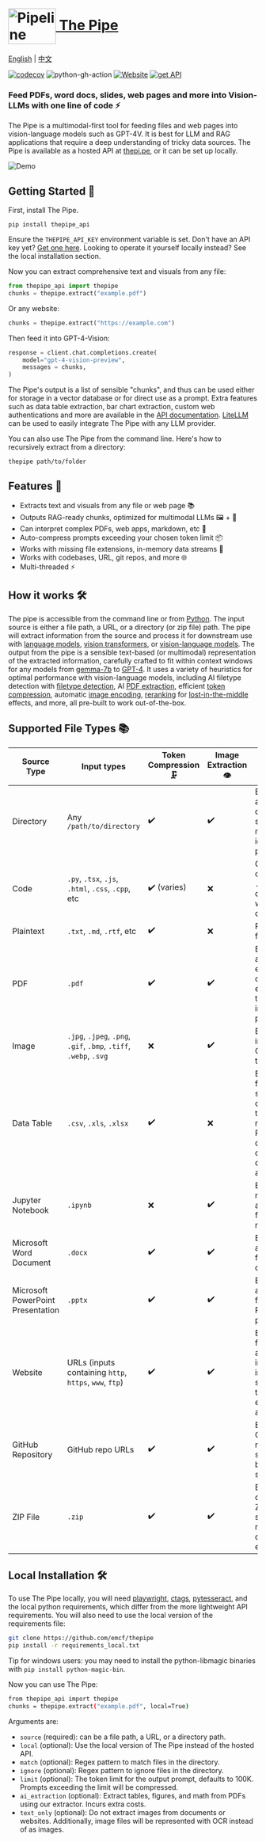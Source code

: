 
# <a href="https://thepi.pe/"><img src="https://rpnutzemutbrumczwvue.supabase.co/storage/v1/object/public/assets/pipeline_small%20(1).png" alt="Pipeline Illustration" style="width:96px; height:72px; vertical-align:middle;"> The Pipe</a>
<p>
  <a href="https://github.com/emcf/thepipe/blob/main/README.md">English</a> | <a href="https://github.com/emcf/thepipe/blob/main/README_cn.md">中文</a>
</p>

[![codecov](https://codecov.io/gh/emcf/thepipe/graph/badge.svg?token=OE7CUEFUL9)](https://codecov.io/gh/emcf/thepipe) ![python-gh-action](https://github.com/emcf/thepipe/actions/workflows/python-ci.yml/badge.svg) <a href="https://thepi.pe/">![Website](https://img.shields.io/website?url=https%3A%2F%2Fthepipe.up.railway.app%2F&label=API%20status)</a> <a href="https://thepi.pe/">![get API](https://img.shields.io/badge/API-get%20access-blue)</a>

### Feed PDFs, word docs, slides, web pages and more into Vision-LLMs with one line of code ⚡

The Pipe is a multimodal-first tool for feeding files and web pages into vision-language models such as GPT-4V. It is best for LLM and RAG applications that require a deep understanding of tricky data sources. The Pipe is available as a hosted API at [thepi.pe](https://thepi.pe), or it can be set up locally.

![Demo](https://ngrdaaykhfrmtpodlakn.supabase.co/storage/v1/object/public/assets/demo.gif?t=2024-03-24T19%3A13%3A46.695Z)

## Getting Started  🚀

First, install The Pipe. 
```
pip install thepipe_api
```

Ensure the `THEPIPE_API_KEY` environment variable is set. Don't have an API key yet? [Get one here](https://thepi.pe). Looking to operate it yourself locally instead? See the local installation section.

Now you can extract comprehensive text and visuals from any file:
```python
from thepipe_api import thepipe
chunks = thepipe.extract("example.pdf")
```
Or any website:
```python
chunks = thepipe.extract("https://example.com")
```
Then feed it into GPT-4-Vision:
```python
response = client.chat.completions.create(
    model="gpt-4-vision-preview",
    messages = chunks,
)
```
The Pipe's output is a list of sensible "chunks", and thus can be used either for storage in a vector database or for direct use as a prompt. Extra features such as data table extraction, bar chart extraction, custom web authentications and more are available in the [API documentation](https://thepi.pe/docs). [LiteLLM](https://github.com/BerriAI/litellm) can be used to easily integrate The Pipe with any LLM provider.

You can also use The Pipe from the command line. Here's how to recursively extract from a directory:
```
thepipe path/to/folder
```

## Features 🌟

- Extracts text and visuals from any file or web page 📚
- Outputs RAG-ready chunks, optimized for multimodal LLMs 🖼️ + 💬
- Can interpret complex PDFs, web apps, markdown, etc 🧠
- Auto-compress prompts exceeding your chosen token limit 📦
- Works with missing file extensions, in-memory data streams 💾
- Works with codebases, URL, git repos, and more 🌐
- Multi-threaded ⚡️

##  How it works 🛠️

The pipe is accessible from the command line or from [Python](https://www.python.org/downloads/). The input source is either a file path, a URL, or a directory (or zip file) path. The pipe will extract information from the source and process it for downstream use with [language models](https://en.wikipedia.org/wiki/Large_language_model), [vision transformers](https://en.wikipedia.org/wiki/Vision_transformer), or [vision-language models](https://arxiv.org/abs/2304.00685). The output from the pipe is a sensible text-based (or multimodal) representation of the extracted information, carefully crafted to fit within context windows for any models from [gemma-7b](https://huggingface.co/google/gemma-7b) to [GPT-4](https://openai.com/gpt-4). It uses a variety of heuristics for optimal performance with vision-language models, including AI filetype detection with [filetype detection](https://opensource.googleblog.com/2024/02/magika-ai-powered-fast-and-efficient-file-type-identification.html), AI [PDF extraction](thepi.pe/docs), efficient [token compression](https://arxiv.org/abs/2403.12968), automatic [image encoding](https://en.wikipedia.org/wiki/Base64), [reranking](https://arxiv.org/abs/2310.06839) for [lost-in-the-middle](https://arxiv.org/abs/2307.03172) effects, and more, all pre-built to work out-of-the-box.

## Supported File Types 📚

| Source Type                           | Input types        | Token Compression 🗜️ | Image Extraction 👁️ | Notes 📌                                                  |
|---------------------------------------|------------------------------------------|-------------------|------------------|---------------------------------------------------------|
| Directory                             | Any `/path/to/directory`                 | ✔️               | ✔️               | Extracts from all files in directory, supports match and ignore patterns |
| Code                                  | `.py`, `.tsx`, `.js`, `.html`, `.css`, `.cpp`, etc | ✔️ (varies)   | ❌               | Combines all code files. `.c`, `.cpp`, `.py` are compressible with ctags, others are not |
| Plaintext                             | `.txt`, `.md`, `.rtf`, etc               | ✔️               | ❌               | Regular text files                                                      |
| PDF                                   | `.pdf`                                  | ✔️               | ✔️    | Extracts text and images of each page; can use AI for extraction of table data and  images within pages |
| Image                                 | `.jpg`, `.jpeg`, `.png`, `.gif`, `.bmp`, `.tiff`, `.webp`, `.svg` | ❌                | ✔️              | Extracts images, uses OCR if text_only                        |
| Data Table                           | `.csv`, `.xls`, `.xlsx`             | ✔️                | ❌               | Extracts data from spreadsheets; converts to text representation. For very large datasets, will only extract column names and types         |
| Jupyter Notebook                      | `.ipynb`                                | ❌               | ✔️               | Extracts code, markdown, and images from Jupyter notebooks                                  |
| Microsoft Word Document               | `.docx`                                 | ✔️               | ✔️               | Extracts text and images from Word documents                                        |
| Microsoft PowerPoint Presentation     | `.pptx`                                 | ✔️               | ✔️               | Extracts text and images from PowerPoint presentations                              |
| Website                               | URLs (inputs containing `http`, `https`, `www`, `ftp`)             | ✔️                | ✔️    | Extracts text from web page along with image (or images if scrollable); text-only extraction available          |
| GitHub Repository                     | GitHub repo URLs                         | ✔️               | ✔️                | Extracts from GitHub repositories; supports branch specification         |
| ZIP File                              | `.zip`                                  | ✔️               | ✔️                | Extracts contents of ZIP files; supports nested directory extraction     |

## Local Installation 🛠️

To use The Pipe locally, you will need [playwright](https://github.com/microsoft/playwright), [ctags](https://github.com/universal-ctags/), [pytesseract](https://github.com/h/pytesseract), and the local python requirements, which differ from the more lightweight API requirements. You will also need to use the local version of the requirements file:

```bash
git clone https://github.com/emcf/thepipe
pip install -r requirements_local.txt
```

Tip for windows users: you may need to install the python-libmagic binaries with `pip install python-magic-bin`.

Now you can use The Pipe:
```bash
from thepipe_api import thepipe
chunks = thepipe.extract("example.pdf", local=True)
```

Arguments are:
- `source` (required): can be a file path, a URL, or a directory path.
- `local` (optional): Use the local version of The Pipe instead of the hosted API.
- `match` (optional): Regex pattern to match files in the directory.
- `ignore` (optional): Regex pattern to ignore files in the directory.
- `limit` (optional): The token limit for the output prompt, defaults to 100K. Prompts exceeding the limit will be compressed.
- `ai_extraction` (optional): Extract tables, figures, and math from PDFs using our extractor. Incurs extra costs.
- `text_only` (optional): Do not extract images from documents or websites. Additionally, image files will be represented with OCR instead of as images.